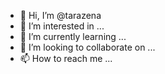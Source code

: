 - 👋 Hi, I’m @tarazena
- 👀 I’m interested in ...
- 🌱 I’m currently learning ...
- 💞️ I’m looking to collaborate on ...
- 📫 How to reach me ...

<!---
tarazena/tarazena is a ✨ special ✨ repository because its `README.md` (this file) appears on your GitHub profile.
You can click the Preview link to take a look at your changes.
--->
